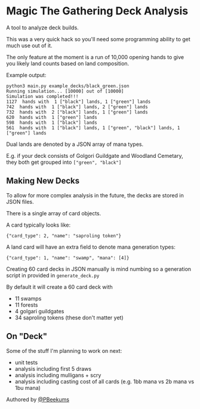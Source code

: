 Magic The Gathering Deck Analysis
=================================

A tool to analyze deck builds. 

This was a very quick hack so you'll need some programming ability to get much use out of it.

The only feature at the moment is a run of 10,000 opening hands to give you likely land counts based on land composition.

Example output:
```
python3 main.py example_decks/black_green.json
Running simulation... [10000] out of [10000]
Simulation was completed!!!
1127  hands with  1 ["black"] lands, 1 ["green"] lands
742  hands with  1 ["black"] lands, 2 ["green"] lands
732  hands with  2 ["black"] lands, 1 ["green"] lands
620  hands with  1 ["green"] lands
598  hands with  1 ["black"] lands
561  hands with  1 ["black"] lands, 1 ["green", "black"] lands, 1 ["green"] lands
```

Dual lands are denoted by a JSON array of mana types. 

E.g. if your deck consists of Golgori Guildgate and Woodland Cemetary, they both get grouped into `["green", "black"]`

Making New Decks
----------------
To allow for more complex analysis in the future, the decks are stored in JSON files. 

There is a single array of card objects.

A card typically looks like:
```
{"card_type": 2, "name": "saproling token"}
```

A land card will have an extra field to denote mana generation types:
```
{"card_type": 1, "name": "swamp", "mana": [4]}
```

Creating 60 card decks in JSON manually is mind numbing so a generation script in provided in `generate_deck.py`

By default it will create a 60 card deck with

* 11 swamps
* 11 forests
* 4 golgari guildgates
* 34 saproling tokens (these don't matter yet)

On "Deck"
----------------
Some of the stuff I'm planning to work on next:
* unit tests
* analysis including first 5 draws
* analysis including mulligans + scry
* analysis including casting cost of all cards (e.g. 1bb mana vs 2b mana vs 1bu mana)

Authored by [@PBeekums](https://twitter.com/PBeekums)